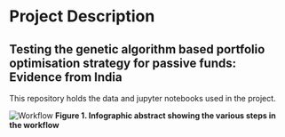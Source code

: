 # Project Description

## Testing the genetic algorithm based portfolio optimisation strategy for passive funds: Evidence from India

This repository holds the data and jupyter notebooks used in the project.

![Workflow](https://github.com/akshaydnicator/Nifty50PortfolioOptimizationGA/blob/main/workflow.PNG)
**Figure 1. Infographic abstract showing the various steps in the workflow**

